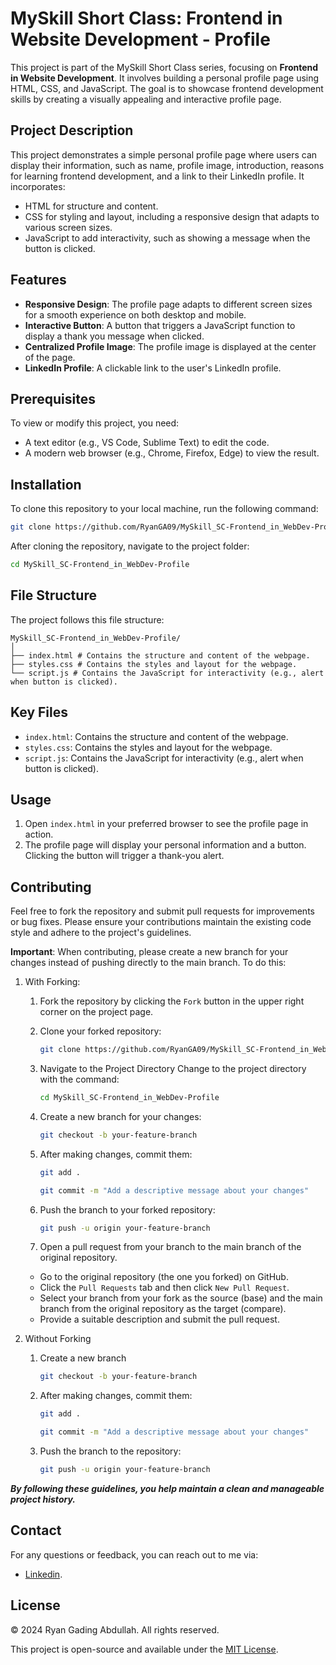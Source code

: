 # MySkill Short Class: Frontend in Website Development - Profile

This project is part of the MySkill Short Class series, focusing on **Frontend in Website Development**. It involves building a personal profile page using HTML, CSS, and JavaScript. The goal is to showcase frontend development skills by creating a visually appealing and interactive profile page.

## Project Description

This project demonstrates a simple personal profile page where users can display their information, such as name, profile image, introduction, reasons for learning frontend development, and a link to their LinkedIn profile. It incorporates:

- HTML for structure and content.
- CSS for styling and layout, including a responsive design that adapts to various screen sizes.
- JavaScript to add interactivity, such as showing a message when the button is clicked.

## Features

- **Responsive Design**: The profile page adapts to different screen sizes for a smooth experience on both desktop and mobile.
- **Interactive Button**: A button that triggers a JavaScript function to display a thank you message when clicked.
- **Centralized Profile Image**: The profile image is displayed at the center of the page.
- **LinkedIn Profile**: A clickable link to the user's LinkedIn profile.

## Prerequisites

To view or modify this project, you need:

- A text editor (e.g., VS Code, Sublime Text) to edit the code.
- A modern web browser (e.g., Chrome, Firefox, Edge) to view the result.

## Installation

To clone this repository to your local machine, run the following command:

```bash
git clone https://github.com/RyanGA09/MySkill_SC-Frontend_in_WebDev-Profile.git
```

After cloning the repository, navigate to the project folder:

```bash
cd MySkill_SC-Frontend_in_WebDev-Profile
```

## File Structure

The project follows this file structure:

```plaintext
MySkill_SC-Frontend_in_WebDev-Profile/
│
├── index.html # Contains the structure and content of the webpage.
├── styles.css # Contains the styles and layout for the webpage.
└── script.js # Contains the JavaScript for interactivity (e.g., alert when button is clicked).

```

## Key Files

- `index.html`: Contains the structure and content of the webpage.
- `styles.css`: Contains the styles and layout for the webpage.
- `script.js`: Contains the JavaScript for interactivity (e.g., alert when button is clicked).

## Usage

1. Open `index.html` in your preferred browser to see the profile page in action.
2. The profile page will display your personal information and a button. Clicking the button will trigger a thank-you alert.

## Contributing

Feel free to fork the repository and submit pull requests for improvements or bug fixes. Please ensure your contributions maintain the existing code style and adhere to the project's guidelines.

**Important**: When contributing, please create a new branch for your changes instead of pushing directly to the main branch. To do this:

1. With Forking:

   1. Fork the repository by clicking the `Fork` button in the upper right corner on the project page.
   2. Clone your forked repository:

      ```bash
      git clone https://github.com/RyanGA09/MySkill_SC-Frontend_in_WebDev-Profile.git
      ```

   3. Navigate to the Project Directory
      Change to the project directory with the command:

      ```bash
      cd MySkill_SC-Frontend_in_WebDev-Profile
      ```

   4. Create a new branch for your changes:

      ```bash
      git checkout -b your-feature-branch
      ```

   5. After making changes, commit them:

      ```bash
      git add .
      ```

      ```bash
      git commit -m "Add a descriptive message about your changes"
      ```

   6. Push the branch to your forked repository:

      ```bash
      git push -u origin your-feature-branch
      ```

   7. Open a pull request from your branch to the main branch of the original repository.

   - Go to the original repository (the one you forked) on GitHub.
   - Click the `Pull Requests` tab and then click `New Pull Request`.
   - Select your branch from your fork as the source (base) and the main branch from the original repository as the target (compare).
   - Provide a suitable description and submit the pull request.

2. Without Forking

   1. Create a new branch

      ```bash
      git checkout -b your-feature-branch
      ```

   2. After making changes, commit them:

      ```bash
      git add .
      ```

      ```bash
      git commit -m "Add a descriptive message about your changes"
      ```

   3. Push the branch to the repository:

      ```bash
      git push -u origin your-feature-branch
      ```

**_By following these guidelines, you help maintain a clean and manageable project history._**

## Contact

For any questions or feedback, you can reach out to me via:

- [Linkedin](https://www.linkedin.com/in/ryan-gading-abdullah/).

## License

&copy; 2024 Ryan Gading Abdullah. All rights reserved.

This project is open-source and available under the [MIT License](LICENSE).
